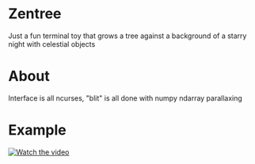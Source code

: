 # Zentree
Just a fun terminal toy that grows a tree against a background of a starry 
night with celestial objects

# About
Interface is all ncurses, "blit" is all done with numpy ndarray parallaxing

# Example
[![Watch the video](https://i.ytimg.com/vi/K-Oi8zY0XkI/hqdefault.jpg)](https://youtu.be/K-Oi8zY0XkI)